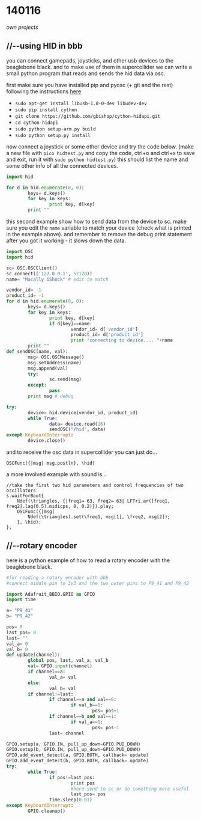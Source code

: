 140116
======

_own projects_


//--using HID in bbb
--------------------
you can connect gamepads, joysticks, and other usb devices to the beaglebone black. and to make use of them in supercollider we can write a small python program that reads and sends the hid data via osc.

first make sure you have installed pip and pyosc (+ git and the rest) following the instructions [here](https://github.com/redFrik/udk10-Embedded_Systems/tree/master/udk131114#--installing-software)

* `sudo apt-get install libusb-1.0-0-dev libudev-dev`
* `sudo pip install cython`
* `git clone https://github.com/gbishop/cython-hidapi.git`
* `cd cython-hidapi`
* `sudo python setup-arm.py build`
* `sudo python setup.py install`

now connect a joystick or some other device and try the code below. (make a new file with `pico hidtest.py` and copy the code, ctrl+o and ctrl+x to save and exit, run it with `sudo python hidtest.py`)
this should list the name and some other info of all the connected devices.

```python
import hid

for d in hid.enumerate(0, 0):
        keys= d.keys()
        for key in keys:
                print key, d[key]
        print ""
```

this second example show how to send data from the device to sc. make sure you edit the `name` variable to match your device (check what is printed in the example above).
and remember to remove the debug print statement after you got it working - it slows down the data.

```python
import OSC
import hid

sc= OSC.OSCClient()
sc.connect(('127.0.0.1', 57120))
name= "Macally iShock" # edit to match

vendor_id= -1
product_id= -1
for d in hid.enumerate(0, 0):
        keys= d.keys()
        for key in keys:
                print key, d[key]
                if d[key]==name:
                        vendor_id= d['vendor_id']
                        product_id= d['product_id']
                        print "connecting to device.... "+name
        print ""
def sendOSC(name, val):
        msg= OSC.OSCMessage()
        msg.setAddress(name)
        msg.append(val)
        try:
                sc.send(msg)
        except:
                pass
        print msg # debug

try:
        device= hid.device(vendor_id, product_id)
        while True:
                data= device.read(16)
                sendOSC("/hid", data)
except KeyboardInterrupt:
        device.close()
```

and to receive the osc data in supercollider you can just do...

```supercollider
OSCFunc({|msg| msg.postln}, \hid)
```

a more involved example with sound is...

```supercollider
//take the first two hid parameters and control frequencies of two oscillators
s.waitForBoot{
	Ndef(\triangles, {|freq1= 63, freq2= 63| LFTri.ar([freq1, freq2].lag(0.5).midicps, 0, 0.2)}).play;
	OSCFunc({|msg|
		Ndef(\triangles).set(\freq1, msg[1], \freq2, msg[2]);
	}, \hid);
};
```

//--rotary encoder
------------------
here is a python example of how to read a rotary encoder with the beaglebone black.

```python
#for reading a rotary encoder with bbb
#connect middle pin to 3v3 and the two outer pins to P9_41 and P9_42

import Adafruit_BBIO.GPIO as GPIO
import time

a= "P9_41"
b= "P9_42"

pos= 0
last_pos= 0
last= ""
val_a= 0
val_b= 0
def update(channel):
        global pos, last, val_a, val_b
        val= GPIO.input(channel)
        if channel==a:
                val_a= val
        else:
                val_b= val
        if channel!=last:
                if channel==a and val==0:
                        if val_b==0:
                                pos= pos+1
                if channel==b and val==1:
                        if val_a==1:
                                pos= pos-1
                last= channel

GPIO.setup(a, GPIO.IN, pull_up_down=GPIO.PUD_DOWN)
GPIO.setup(b, GPIO.IN, pull_up_down=GPIO.PUD_DOWN)
GPIO.add_event_detect(a, GPIO.BOTH, callback= update)
GPIO.add_event_detect(b, GPIO.BOTH, callback= update)
try:
        while True:
                if pos!=last_pos:
                        print pos
                        #here send to sc or do something more useful
                        last_pos= pos
                time.sleep(0.01)
except KeyboardInterrupt:
        GPIO.cleanup()
```
